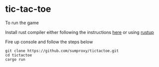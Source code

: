 # tic-tac-toe

To run the game

Install rust compiler either following the instructions [here](https://www.rust-lang.org/) or using [rustup](https://www.rustup.rs/)

Fire up console and follow the steps below
```
git clone https://github.com/sumproxy/tictactoe.git
cd tictactoe
cargo run
```